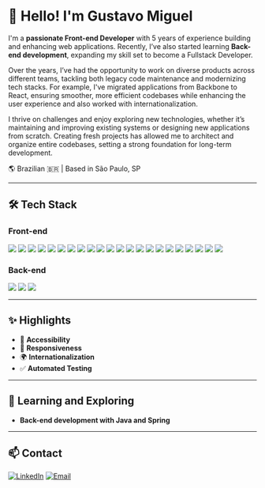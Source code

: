 # 👋 Hello! I'm Gustavo Miguel

I'm a **passionate Front-end Developer** with 5 years of experience building and enhancing web applications. Recently, I’ve also started learning **Back-end development**, expanding my skill set to become a Fullstack Developer.  

Over the years, I’ve had the opportunity to work on diverse products across different teams, tackling both legacy code maintenance and modernizing tech stacks. For example, I've migrated applications from Backbone to React, ensuring smoother, more efficient codebases while enhancing the user experience and also worked with internationalization.

I thrive on challenges and enjoy exploring new technologies, whether it’s maintaining and improving existing systems or designing new applications from scratch. Creating fresh projects has allowed me to architect and organize entire codebases, setting a strong foundation for long-term development.

🌎 Brazilian 🇧🇷 | Based in São Paulo, SP  

---

## 🛠️ Tech Stack

### Front-end
<p>
  <img src="https://img.shields.io/badge/-React-61DAFB?style=flat-square&logo=react&logoColor=black" />
  <img src="https://img.shields.io/badge/-Vue.js-4FC08D?style=flat-square&logo=vue.js&logoColor=white" />
  <img src="https://img.shields.io/badge/-Javascript-efd81c?style=flat-square&logo=javascript&logoColor=black" />
  <img src="https://img.shields.io/badge/-TypeScript-007ACC?style=flat-square&logo=typescript&logoColor=white" />
  <img src="https://img.shields.io/badge/-HTML-E34F26?style=flat-square&logo=html5&logoColor=white" />
  <img src="https://img.shields.io/badge/-CSS-1572B6?style=flat-square&logo=css3&logoColor=white" />
  <img src="https://img.shields.io/badge/-Tailwind%20CSS-38B2AC?style=flat-square&logo=tailwind-css&logoColor=white" />
  <img src="https://img.shields.io/badge/-Styled%20Components-DB7093?style=flat-square&logo=styled-components&logoColor=white" />
  <img src="https://img.shields.io/badge/-Sass-CC6699?style=flat-square&logo=sass&logoColor=white" />
  <img src="https://img.shields.io/badge/-SCSS-CC6699?style=flat-square&logo=sass&logoColor=white" />
  <img src="https://img.shields.io/badge/-Vite-646CFF?style=flat-square&logo=vite&logoColor=white" />
  <img src="https://img.shields.io/badge/-TanStack%20Query-FF4154?style=flat-square&logo=react-query&logoColor=white" />
  <img src="https://img.shields.io/badge/-Jest-C21325?style=flat-square&logo=jest&logoColor=white" />
  <img src="https://img.shields.io/badge/-Cypress-17202C?style=flat-square&logo=cypress&logoColor=white" />
  <img src="https://img.shields.io/badge/-Redux-764ABC?style=flat-square&logo=redux&logoColor=white" />
  <img src="https://img.shields.io/badge/-Zustand-333333?style=flat-square&logo=zustand&logoColor=white" />
  <img src="https://img.shields.io/badge/-Webpack-8DD6F9?style=flat-square&logo=webpack&logoColor=black" />
  <img src="https://img.shields.io/badge/-Babel-F9DC3E?style=flat-square&logo=babel&logoColor=black" />
  <img src="https://img.shields.io/badge/-Mapbox-000000?style=flat-square&logo=mapbox&logoColor=white" />
  <img src="https://img.shields.io/badge/-Material%20UI-007FFF?style=flat-square&logo=mui&logoColor=white" />
  <img src="https://img.shields.io/badge/-Ant%20Design-0170FE?style=flat-square&logo=ant-design&logoColor=white" />
  <img src="https://img.shields.io/badge/-Nivo-333333?style=flat-square&logo=nivo&logoColor=white" />
</p>

### Back-end
<p>
  <img src="https://img.shields.io/badge/-Java-007396?style=flat-square&logo=java&logoColor=white" />
  <img src="https://img.shields.io/badge/-Spring-6DB33F?style=flat-square&logo=spring&logoColor=white" />
  <img src="https://img.shields.io/badge/-PostgreSQL-336791?style=flat-square&logo=postgresql&logoColor=white" />
</p>

---

## ✨ Highlights

- 🌟 **Accessibility**  
- 📱 **Responsiveness**  
- 🌍 **Internationalization**
- ✅ **Automated Testing**  

---

## 🌱 Learning and Exploring

- **Back-end development with Java and Spring**

---

## 📫 Contact

[![LinkedIn](https://img.shields.io/badge/-LinkedIn-0077B5?style=flat-square&logo=linkedin&logoColor=white)](https://www.linkedin.com/in/gustavo-miguel-088175123/)
[![Email](https://img.shields.io/badge/-Email-D14836?style=flat-square&logo=gmail&logoColor=white)](mailto:gustavomiguel314@gmail.com)
